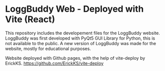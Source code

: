 # LoggBuddy Web - Deployed with Vite (React)

This repository includes the developement files for the LoggBuddy website.
LoggBuddy was first developed with PyQt5 GUI Library for Python, this is not available to the public.
A new version of LoggBuddy was made for the website, mostly for educational purposes.

Website deployed with Github pages, with the help of vite-deploy by ErickKS.
https://github.com/ErickKS/vite-deploy
